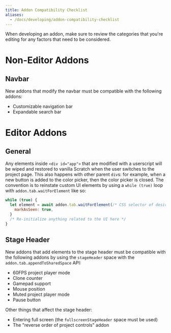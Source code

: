 ```yaml
---
title: Addon Compatibility Checklist
aliases:
  - /docs/developing/addon-compatibility-checklist
---
```


When developing an addon, make sure to review the categories that you're editing for any factors that need to be considered.

# Non-Editor Addons

## Navbar
New addons that modify the navbar must be compatible with the following addons:
- Customizable navigation bar
- Expandable search bar

# Editor Addons

## General

Any elements inside `<div id="app">` that are modified with a userscript will be wiped and restored to vanilla Scratch when the user switches to the project page. This also happens with other parent `div`s: for example, when a new button is added to the color picker, then the color picker is closed. The convention is to reinstate custom UI elements by using a `while (true)` loop with `addon.tab.waitForElement` like so:

  ```js
  while (true) {
    let element = await addon.tab.waitForElement(/* CSS selector of desired parent element from regular Scratch */, {
      markAsSeen: true,
    }
    /* Re-initialize anything related to the UI here */
  }
  ```

## Stage Header
New addons that add elements to the stage header must be compatible with the following addons by using the `stageHeader` space with the `addon.tab.appendToSharedSpace` API:
- 60FPS project player mode
- Clone counter
- Gamepad support
- Mouse position
- Muted project player mode
- Pause button

Other things that affect the stage header:
- Entering full screen (the `fullscreenStageHeader` space must be used)
- The "reverse order of project controls" addon
